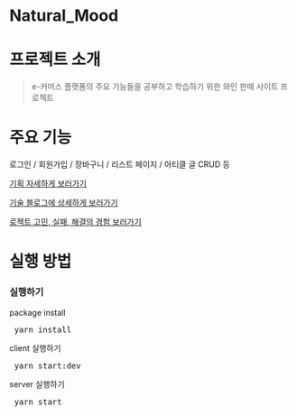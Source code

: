 # Natural_Mood

<h1> 프로젝트 소개 </h1>
<blockquote> e-커머스 플랫폼의 주요 기능들을 공부하고 학습하기 위한 와인 판매 사이트 프로젝트 </blockquote>

<h1> 주요 기능 </h1>
<p> 로그인 / 회원가입 / 장바구니 / 리스트 페이지 / 아티클 글 CRUD 등 </p>
<a href= "https://www.notion.so/d7b07ccbf7304cbab2583e75f4b8c93c">
  <p>기획 자세하게 보러가기<p>
</a>
<a href= "https://velog.io/@jeveloper/%ED%86%A0%EC%9D%B4-%ED%94%84%EB%A1%9C%EC%A0%9D%ED%8A%B8-%EB%A9%94%EB%AA%A8%EC%9E%A5-%EA%B5%AC%ED%98%84">
  <p>기술 블로그에 상세하게 보러가기<p>
</a>
<a href= "https://jeveloper.tistory.com/9">
  <p>로젝트 고민, 실패, 해결의 경험 보러가기<p>
</a>

<h1> 실행 방법 </h1>

<h3> 실행하기  </h3>
package install
<pre> yarn install  </pre>
client 실행하기
<pre> yarn start:dev  </pre>
server 실행하기
<pre> yarn start  </pre>
